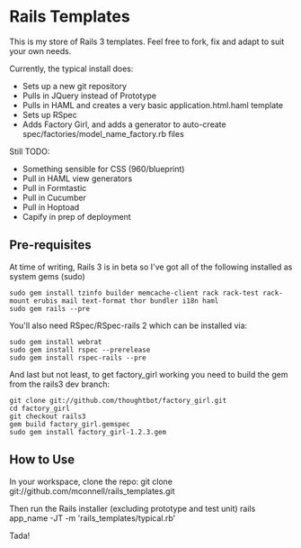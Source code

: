 # Rails Templates

This is my store of Rails 3 templates. Feel free to fork, fix and adapt to suit your own needs.

Currently, the typical install does:

* Sets up a new git repository
* Pulls in JQuery instead of Prototype
* Pulls in HAML and creates a very basic application.html.haml template
* Sets up RSpec
* Adds Factory Girl, and adds a generator to auto-create spec/factories/model_name_factory.rb files

Still TODO:

* Something sensible for CSS (960/blueprint)
* Pull in HAML view generators
* Pull in Formtastic
* Pull in Cucumber
* Pull in Hoptoad
* Capify in prep of deployment

## Pre-requisites
At time of writing, Rails 3 is in beta so I've got all of the following installed as system gems (sudo)

    sudo gem install tzinfo builder memcache-client rack rack-test rack-mount erubis mail text-format thor bundler i18n haml
    sudo gem rails --pre

You'll also need RSpec/RSpec-rails 2 which can be installed via:

    sudo gem install webrat
    sudo gem install rspec --prerelease
    sudo gem install rspec-rails --pre

And last but not least, to get factory_girl working you need to build the gem from the rails3 dev branch:

    git clone git://github.com/thoughtbot/factory_girl.git
    cd factory_girl
    git checkout rails3
    gem build factory_girl.gemspec
    sudo gem install factory_girl-1.2.3.gem

## How to Use
In your workspace, clone the repo:
    git clone git://github.com/mconnell/rails_templates.git

Then run the Rails installer (excluding prototype and test unit)
    rails app_name -JT -m 'rails_templates/typical.rb'

Tada!
